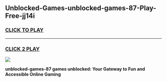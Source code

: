 
## Unblocked-Games-unblocked-games-87-Play-Free-jj14i
<h3>
<a href="https://premium76.site?title=unblocked-games-87&ref=23A">CLICK TO PLAY</a></h3>
<hr>

<h3>
<a href="https://premium76.site?title=unblocked-games-87&ref=23A">CLICK 2 PLAY</a>
  
</h3>

<a href="https://premium76.site?title=unblocked-games-87&ref=23A"><img src="https://clearcache.store/games.png"></a>


**unblocked-games-87 games unblocked: Your Gateway to Fun and Accessible Online Gaming**

